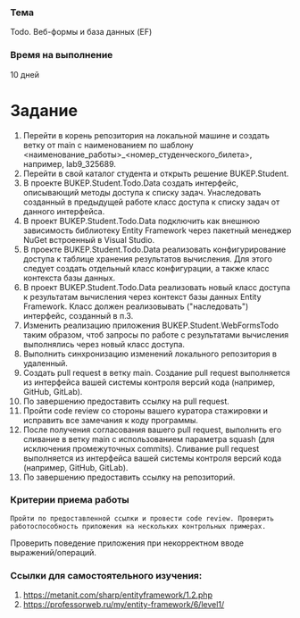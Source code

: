 ### Тема
Todo. Веб-формы и база данных (EF)

### Время на выполнение 
10 дней

# Задание
1. Перейти в корень репозитория на локальной машине и создать ветку от main с наименованием по шаблону <наименование_работы>_<номер_студенческого_билета>, например, lab9_325689.
2. Перейти в свой каталог студента и открыть решение BUKEP.Student.
3. В проекте BUKEP.Student.Todo.Data создать интерфейс, описывающий методы доступа к списку задач. Унаследовать созданный в предыдущей работе класс доступа к списку задач от данного интерфейса.
4. В проект BUKEP.Student.Todo.Data подключить как внешнюю зависимость библиотеку Entity Framework через пакетный менеджер NuGet встроенный в Visual Studio.
5. В проекте BUKEP.Student.Todo.Data реализовать конфигурирование доступа к таблице хранения результатов вычисления. Для этого следует создать отдельный класс конфигурации, а также класс контекста базы данных.
6. В проект BUKEP.Student.Todo.Data реализовать новый класс доступа к результатам вычисления через контекст базы данных Entity Framework. Класс должен реализовывать ("наследовать") интерфейс, созданный в п.3. 
7. Изменить реализацию приложения BUKEP.Student.WebFormsTodo таким образом, чтоб запросы по работе с результатами вычисления выполнялись через новый класс доступа.
8. Выполнить синхронизацию изменений локального репозитория в удаленный.
9. Создать pull request в ветку main. Создание pull request выполняется из интерфейса вашей системы контроля версий кода (например, GitHub, GitLab).
10. По завершению предоставить ссылку на pull request.
11. Пройти code review со стороны вашего куратора стажировки и исправить все замечания к коду программы.
12. После получения согласования вашего pull request, выполнить его сливание в ветку main c использованием параметра squash (для исключения промежуточных commits). Сливание pull request выполняется из интерфейса вашей системы контроля версий кода (например, GitHub, GitLab).
13. По завершению предоставить ссылку на репозиторий.

### Критерии приема работы
	Пройти по предоставленной ссылки и провести code review. Проверить работоспособность приложения на нескольких контрольных примерах.
Проверить поведение приложения при некорректном вводе выражений/операций.

### Ссылки для самостоятельного изучения:
1. https://metanit.com/sharp/entityframework/1.2.php
2. https://professorweb.ru/my/entity-framework/6/level1/
